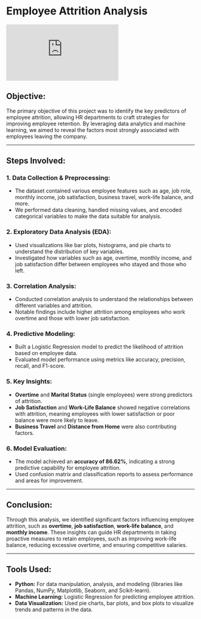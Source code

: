 # Employee Attrition Analysis

![Employee Attrition report](https://github.com/Osazuwa-Micheal/employee-attrition/HR_Analysis.pdf)

## Objective:
The primary objective of this project was to identify the key predictors of employee attrition, allowing HR departments to craft strategies for improving employee retention. By leveraging data analytics and machine learning, we aimed to reveal the factors most strongly associated with employees leaving the company.

---

## Steps Involved:

### 1. Data Collection & Preprocessing:
- The dataset contained various employee features such as age, job role, monthly income, job satisfaction, business travel, work-life balance, and more.
- We performed data cleaning, handled missing values, and encoded categorical variables to make the data suitable for analysis.

### 2. Exploratory Data Analysis (EDA):
- Used visualizations like bar plots, histograms, and pie charts to understand the distribution of key variables.
- Investigated how variables such as age, overtime, monthly income, and job satisfaction differ between employees who stayed and those who left.

### 3. Correlation Analysis:
- Conducted correlation analysis to understand the relationships between different variables and attrition.
- Notable findings include higher attrition among employees who work overtime and those with lower job satisfaction.

### 4. Predictive Modeling:
- Built a Logistic Regression model to predict the likelihood of attrition based on employee data.
- Evaluated model performance using metrics like accuracy, precision, recall, and F1-score.

### 5. Key Insights:
- **Overtime** and **Marital Status** (single employees) were strong predictors of attrition.
- **Job Satisfaction** and **Work-Life Balance** showed negative correlations with attrition, meaning employees with lower satisfaction or poor balance were more likely to leave.
- **Business Travel** and **Distance from Home** were also contributing factors.

### 6. Model Evaluation:
- The model achieved an **accuracy of 86.62%**, indicating a strong predictive capability for employee attrition.
- Used confusion matrix and classification reports to assess performance and areas for improvement.

---

## Conclusion:
Through this analysis, we identified significant factors influencing employee attrition, such as **overtime**, **job satisfaction**, **work-life balance**, and **monthly income**. These insights can guide HR departments in taking proactive measures to retain employees, such as improving work-life balance, reducing excessive overtime, and ensuring competitive salaries.

---

## Tools Used:
- **Python:** For data manipulation, analysis, and modeling (libraries like Pandas, NumPy, Matplotlib, Seaborn, and Scikit-learn).
- **Machine Learning:** Logistic Regression for predicting employee attrition.
- **Data Visualization:** Used pie charts, bar plots, and box plots to visualize trends and patterns in the data.
